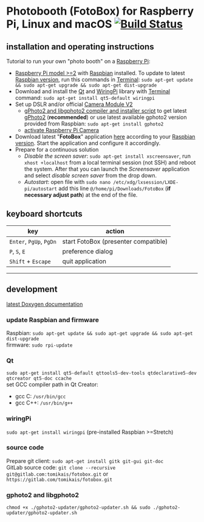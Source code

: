 # Photobooth (FotoBox) for Raspberry Pi, Linux and macOS [![Build Status](https://travis-ci.org/tomikais/fotobox.svg?branch=develop)](https://travis-ci.org/tomikais/fotobox)

## installation and operating instructions

Tutorial to run your own "photo booth" on a [Raspberry Pi](https://www.raspberrypi.org):

* [Raspberry Pi model >=2](https://www.raspberrypi.org/products/) with [Raspbian](https://www.raspberrypi.org/downloads/noobs/) installed. To update to latest [Raspbian version](https://en.wikipedia.org/wiki/Raspbian), run this commands in [Terminal](https://www.raspberrypi.org/documentation/usage/terminal/): `sudo apt-get update && sudo apt-get upgrade && sudo apt-get dist-upgrade`
* Download and install the [Qt](https://www.qt.io) and [WiringPi](http://wiringpi.com) library with [Terminal](https://www.raspberrypi.org/documentation/usage/terminal/) command: `sudo apt-get install qt5-default wiringpi`
* Set up DSLR and/or official [Camera Module V2](https://www.raspberrypi.org/products/camera-module-v2/)
  * [gPhoto2 and libgphoto2 compiler and installer script](http://github.com/gonzalo/gphoto2-updater) to get latest [gPhoto2](http://gphoto.org) (__recommended__) or use latest available gphoto2 version provided from Raspbian: `sudo apt-get install gphoto2`
  * [activate Raspberry Pi Camera](https://www.raspberrypi.org/documentation/usage/camera/)
* Download latest "__FotoBox__" application [here](https://gitlab.com/tomikais/fotobox/tags) according to your [Raspbian version](https://en.wikipedia.org/wiki/Raspbian). Start the application and configure it accordingly.
* Prepare for a continuous solution
  * _Disable the screen saver_: `sudo apt-get install xscreensaver`, run `xhost +localhost` from a local terminal session (not SSH) and reboot the system. After that you can launch the *Screensaver* application and select *disable screen saver* from the drop down.
  * _Autostart_: open file with `sudo nano /etc/xdg/lxsession/LXDE-pi/autostart` add this line `@/home/pi/Downloads/FotoBox` (__if necessary adjust path__) at the end of the file.

## keyboard shortcuts

| key                     | action                               |
| ------------------------|--------------------------------------|
| `Enter`, `PgUp`, `PgDn` | start FotoBox (presenter compatible) |
| `P`, `S`, `E`           | preference dialog                    |
| `Shift` + `Escape`      | quit application                     |

---

## development

[latest Doxygen documentation](https://tomikais.github.io/fotobox/)

### update Raspbian and firmware

Raspbian: `sudo apt-get update && sudo apt-get upgrade && sudo apt-get dist-upgrade`  
firmware: `sudo rpi-update`

### Qt

`sudo apt-get install qt5-default qttools5-dev-tools qtdeclarative5-dev qtcreator qt5-doc ccache`  
set GCC compiler path in Qt Creator:

* gcc C: `/usr/bin/gcc`
* gcc C++: `/usr/bin/g++`

### wiringPi

`sudo apt-get install wiringpi` (pre-installed Raspbian >=Stretch)

### source code

Prepare git client: `sudo apt-get install gitk git-gui git-doc`  
GitLab source code: `git clone --recursive git@gitlab.com:tomikais/fotobox.git` or `https://gitlab.com/tomikais/fotobox.git`

### gphoto2 and libgphoto2

`chmod +x ./gphoto2-updater/gphoto2-updater.sh && sudo ./gphoto2-updater/gphoto2-updater.sh`

